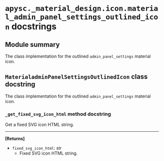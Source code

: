 # `apysc._material_design.icon.material_admin_panel_settings_outlined_icon` docstrings

## Module summary

The class implementation for the outlined `admin_panel_settings` material icon.

## `MaterialadminPanelSettingsOutlinedIcon` class docstring

The class implementation for the outlined `admin_panel_settings` material icon.

### `_get_fixed_svg_icon_html` method docstring

Get a fixed SVG icon HTML string.<hr>

**[Returns]**

- `fixed_svg_icon_html`: str
  - Fixed SVG icon HTML string.